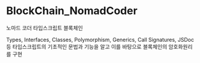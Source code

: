 # BlockChain_NomadCoder
노마드 코더 타입스크립트 블록체인

Types, Interfaces, Classes, Polymorphism, Generics, Call Signatures, JSDoc 등 타입스크립트의 기초적인 문법과 기능을 알고 이를 바탕으로 블록체인의 암호화원리를 구현
